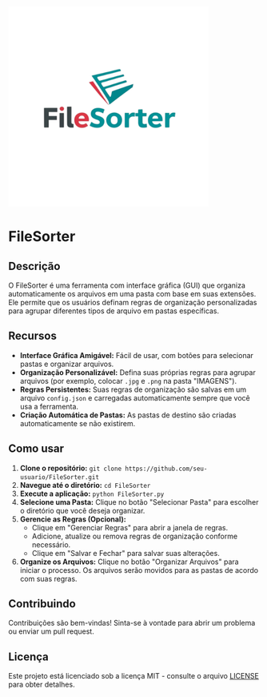 <img src="https://raw.githubusercontent.com/marciolopesjr/FileSorter/main/FileSorter_logo.png" width="400" height="400">

# FileSorter

## Descrição

O FileSorter é uma ferramenta com interface gráfica (GUI) que organiza automaticamente os arquivos em uma pasta com base em suas extensões. Ele permite que os usuários definam regras de organização personalizadas para agrupar diferentes tipos de arquivo em pastas específicas.

## Recursos

* **Interface Gráfica Amigável:** Fácil de usar, com botões para selecionar pastas e organizar arquivos.
* **Organização Personalizável:** Defina suas próprias regras para agrupar arquivos (por exemplo, colocar `.jpg` e `.png` na pasta "IMAGENS").
* **Regras Persistentes:** Suas regras de organização são salvas em um arquivo `config.json` e carregadas automaticamente sempre que você usa a ferramenta.
* **Criação Automática de Pastas:** As pastas de destino são criadas automaticamente se não existirem.

## Como usar

1. **Clone o repositório:** `git clone https://github.com/seu-usuario/FileSorter.git`
2. **Navegue até o diretório:** `cd FileSorter`
3. **Execute a aplicação:** `python FileSorter.py`
4. **Selecione uma Pasta:** Clique no botão "Selecionar Pasta" para escolher o diretório que você deseja organizar.
5. **Gerencie as Regras (Opcional):**
   - Clique em "Gerenciar Regras" para abrir a janela de regras.
   - Adicione, atualize ou remova regras de organização conforme necessário.
   - Clique em "Salvar e Fechar" para salvar suas alterações.
6. **Organize os Arquivos:** Clique no botão "Organizar Arquivos" para iniciar o processo. Os arquivos serão movidos para as pastas de acordo com suas regras.

## Contribuindo

Contribuições são bem-vindas! Sinta-se à vontade para abrir um problema ou enviar um pull request.

## Licença

Este projeto está licenciado sob a licença MIT - consulte o arquivo [LICENSE](LICENSE) para obter detalhes.

